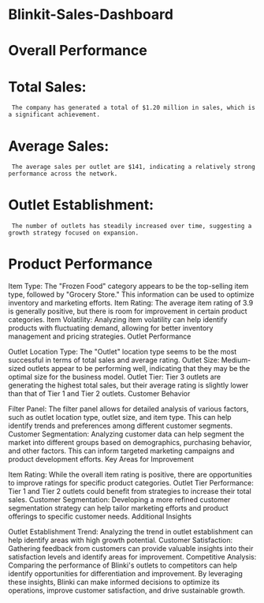 # Blinkit-Sales-Dashboard

# Overall Performance

# Total Sales: 
     The company has generated a total of $1.20 million in sales, which is a significant achievement.
# Average Sales: 
     The average sales per outlet are $141, indicating a relatively strong performance across the network.
# Outlet Establishment: 
     The number of outlets has steadily increased over time, suggesting a growth strategy focused on expansion.
     
# Product Performance

Item Type: The "Frozen Food" category appears to be the top-selling item type, followed by "Grocery Store." This information can be used to optimize inventory and marketing efforts.
Item Rating: The average item rating of 3.9 is generally positive, but there is room for improvement in certain product categories.
Item Volatility: Analyzing item volatility can help identify products with fluctuating demand, allowing for better inventory management and pricing strategies.
Outlet Performance

Outlet Location Type: The "Outlet" location type seems to be the most successful in terms of total sales and average rating.
Outlet Size: Medium-sized outlets appear to be performing well, indicating that they may be the optimal size for the business model.
Outlet Tier: Tier 3 outlets are generating the highest total sales, but their average rating is slightly lower than that of Tier 1 and Tier 2 outlets.
Customer Behavior

Filter Panel: The filter panel allows for detailed analysis of various factors, such as outlet location type, outlet size, and item type. This can help identify trends and preferences among different customer segments.
Customer Segmentation: Analyzing customer data can help segment the market into different groups based on demographics, purchasing behavior, and other factors. This can inform targeted marketing campaigns and product development efforts.
Key Areas for Improvement

Item Rating: While the overall item rating is positive, there are opportunities to improve ratings for specific product categories.
Outlet Tier Performance: Tier 1 and Tier 2 outlets could benefit from strategies to increase their total sales.
Customer Segmentation: Developing a more refined customer segmentation strategy can help tailor marketing efforts and product offerings to specific customer needs.
Additional Insights

Outlet Establishment Trend: Analyzing the trend in outlet establishment can help identify areas with high growth potential.
Customer Satisfaction: Gathering feedback from customers can provide valuable insights into their satisfaction levels and identify areas for improvement.
Competitive Analysis: Comparing the performance of Blinki's outlets to competitors can help identify opportunities for differentiation and improvement.
By leveraging these insights, Blinki can make informed decisions to optimize its operations, improve customer satisfaction, and drive sustainable growth.








